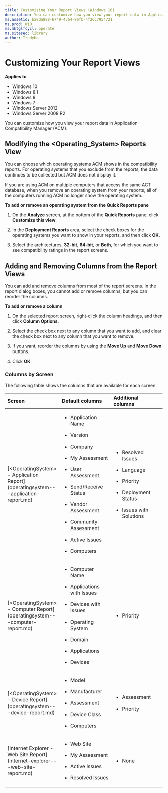 ```yaml
---
title: Customizing Your Report Views (Windows 10)
description: You can customize how you view your report data in Application Compatibility Manager (ACM).
ms.assetid: ba8da888-6749-43b4-8efb-4f26c7954721
ms.prod: W10
ms.mktglfcycl: operate
ms.sitesec: library
author: TrudyHa
---
```


# Customizing Your Report Views


**Applies to**

-   Windows 10
-   Windows 8.1
-   Windows 8
-   Windows 7
-   Windows Server 2012
-   Windows Server 2008 R2

You can customize how you view your report data in Application Compatibility Manager (ACM).

## Modifying the &lt;Operating\_System&gt; Reports View


You can choose which operating systems ACM shows in the compatibility reports. For operating systems that you exclude from the reports, the data continues to be collected but ACM does not display it.

If you are using ACM on multiple computers that access the same ACT database, when you remove an operating system from your reports, all of the computers running ACM no longer show the operating system.

**To add or remove an operating system from the Quick Reports pane**

1.  On the **Analyze** screen, at the bottom of the **Quick Reports** pane, click **Customize this view**.

2.  In the **Deployment Reports** area, select the check boxes for the operating systems you want to show in your reports, and then click **OK**.

3.  Select the architectures, **32-bit**, **64-bit**, or **Both**, for which you want to see compatibility ratings in the report screens.

## Adding and Removing Columns from the Report Views


You can add and remove columns from most of the report screens. In the report dialog boxes, you cannot add or remove columns, but you can reorder the columns.

**To add or remove a column**

1.  On the selected report screen, right-click the column headings, and then click **Column Options**.

2.  Select the check box next to any column that you want to add, and clear the check box next to any column that you want to remove.

3.  If you want, reorder the columns by using the **Move Up** and **Move Down** buttons.

4.  Click **OK**.

### Columns by Screen

The following table shows the columns that are available for each screen.

<table>
<colgroup>
<col width="33%" />
<col width="33%" />
<col width="33%" />
</colgroup>
<thead>
<tr class="header">
<th align="left">Screen</th>
<th align="left">Default columns</th>
<th align="left">Additional columns</th>
</tr>
</thead>
<tbody>
<tr class="odd">
<td align="left"><p>[&lt;OperatingSystem&gt; - Application Report](operatingsystem---application-report.md)</p></td>
<td align="left"><ul>
<li><p>Application Name</p></li>
<li><p>Version</p></li>
<li><p>Company</p></li>
<li><p>My Assessment</p></li>
<li><p>User Assessment</p></li>
<li><p>Send/Receive Status</p></li>
<li><p>Vendor Assessment</p></li>
<li><p>Community Assessment</p></li>
<li><p>Active Issues</p></li>
<li><p>Computers</p></li>
</ul></td>
<td align="left"><ul>
<li><p>Resolved Issues</p></li>
<li><p>Language</p></li>
<li><p>Priority</p></li>
<li><p>Deployment Status</p></li>
<li><p>Issues with Solutions</p></li>
</ul></td>
</tr>
<tr class="even">
<td align="left"><p>[&lt;OperatingSystem&gt; - Computer Report](operatingsystem---computer-report.md)</p></td>
<td align="left"><ul>
<li><p>Computer Name</p></li>
<li><p>Applications with Issues</p></li>
<li><p>Devices with Issues</p></li>
<li><p>Operating System</p></li>
<li><p>Domain</p></li>
<li><p>Applications</p></li>
<li><p>Devices</p></li>
</ul></td>
<td align="left"><ul>
<li><p>Priority</p></li>
</ul></td>
</tr>
<tr class="odd">
<td align="left"><p>[&lt;OperatingSystem&gt; - Device Report](operatingsystem---device-report.md)</p></td>
<td align="left"><ul>
<li><p>Model</p></li>
<li><p>Manufacturer</p></li>
<li><p>Assessment</p></li>
<li><p>Device Class</p></li>
<li><p>Computers</p></li>
</ul></td>
<td align="left"><ul>
<li><p>Assessment</p></li>
<li><p>Priority</p></li>
</ul></td>
</tr>
<tr class="even">
<td align="left"><p>[Internet Explorer - Web Site Report](internet-explorer---web-site-report.md)</p></td>
<td align="left"><ul>
<li><p>Web Site</p></li>
<li><p>My Assessment</p></li>
<li><p>Active Issues</p></li>
<li><p>Resolved Issues</p></li>
</ul></td>
<td align="left"><ul>
<li><p>None</p></li>
</ul></td>
</tr>
</tbody>
</table>

 

 

 





